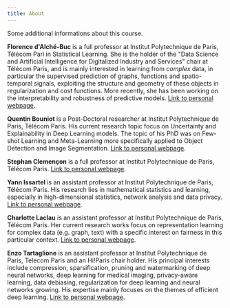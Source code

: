 ```yaml
---
title: About
---
```


Some additional informations about this course. 


**Florence d'Alché-Buc** is a full professor at Institut Polytechnique de Paris, Télécom Pari in Statistical Learning. She is the holder of the "Data Science and Artificial Intelligence for Digitalized Industry and Services" chair at Télécom Paris, and is mainly interested in learning from *complex* data, in particular the supervised prediction of graphs, functions and spatio-temporal signals, exploiting the structure and geometry of these objects in regularization and cost functions. More recently, she has been working on the interpretability and robustness of predictive models. [Link to personal webpage](https://perso.telecom-paristech.fr/fdalche/).

**Quentin Bouniot** is a Post-Doctoral researcher  at Institut Polytechnique de Paris, Télécom Paris. His current research topic focus on Uncertainty and Explainability in Deep Learning models. The topic of his PhD was on Few-shot Learning and Meta-Learning more specifically applied to Object Detection and Image Segmentation. [Link to personal webpage](https://qbouniot.github.io/).

**Stephan Clemençon** is a full professor at Institut Polytechnique de Paris, Télécom Paris. [Link to personal webpage](https://perso.telecom-paristech.fr/clemenco/).

**Yann Issartel** is an assistant professor at Institut Polytechnique de Paris, Télécom Paris. His research lies in mathematical statistics and learning, especially in high-dimensional statistics, network analysis and data privacy. [Link to personal webpage](https://yannissar.github.io/).

**Charlotte Laclau** is an assistant professor at Institut Polytechnique de Paris, Télécom Paris. Her current research works focus on representation learning for complex data (e.g. graph, text) with a specific interest on fairness in this particular context. [Link to personal webpage](https://laclauc.github.io/).

**Enzo Tartaglione** is an assistant professor at Institut Polytechnique de Paris, Telecom Paris and an Hi!Paris chair holder. His principal interests include compression, sparsification, pruning and watermarking of deep neural networks, deep learning for medical imaging, privacy-aware learning, data debiasing, regularization for deep learning and neural networks growing. His expertise mainly focuses on the themes of efficient deep learning. [Link to personal webpage](https://enzotarta.github.io/index.html).



